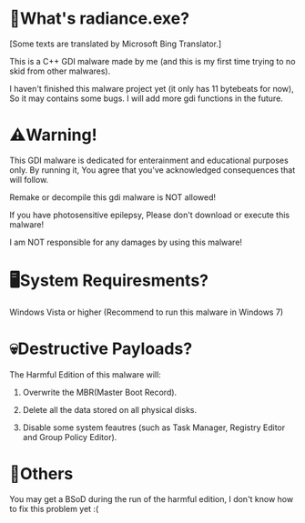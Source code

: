 # 🤔What's radiance.exe?
[Some texts are translated by Microsoft Bing Translator.]

This is a C++ GDI malware made by me (and this is my first time trying to no skid from other malwares).

I haven't finished this malware project yet (it only has 11 bytebeats for now), So it may contains some bugs. I will add more gdi functions in the future.

# ⚠️Warning!
This GDI malware is dedicated for enterainment and educational purposes only. By running it, You agree that you've acknowledged consequences that will follow.

Remake or decompile this gdi malware is NOT allowed!

If you have photosensitive epilepsy, Please don't download or execute this malware!

I am NOT responsible for any damages by using this malware!

# 🖥️System Requiresments?
Windows Vista or higher (Recommend to run this malware in Windows 7)

# 💀Destructive Payloads?
The Harmful Edition of this malware will:

1. Overwrite the MBR(Master Boot Record).

2. Delete all the data stored on all physical disks.

3. Disable some system feautres (such as Task Manager, Registry Editor and Group Policy Editor).

# 💬Others
You may get a BSoD during the run of the harmful edition, I don't know how to fix this problem yet :(
